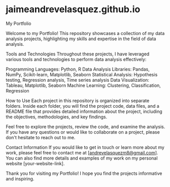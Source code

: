 # jaimeandrevelasquez.github.io
My Portfolio 

Welcome to my Portfolio! This repository showcases a collection of my data analysis projects, highlighting my skills and expertise in the field of data analysis.

Tools and Technologies
Throughout these projects, I have leveraged various tools and technologies to perform data analysis effectively:

Programming Languages: Python, R
Data Analysis Libraries: Pandas, NumPy, Scikit-learn, Matplotlib, Seaborn
Statistical Analysis: Hypothesis testing, Regression analysis, Time series analysis
Data Visualization: Tableau, Matplotlib, Seaborn
Machine Learning: Clustering, Classification, Regression

How to Use
Each project in this repository is organized into separate folders. Inside each folder, you will find the project code, data files, and a README file that provides detailed information about the project, including the objectives, methodologies, and key findings.

Feel free to explore the projects, review the code, and examine the analysis. If you have any questions or would like to collaborate on a project, please don't hesitate to reach out to me.

Contact Information
If you would like to get in touch or learn more about my work, please feel free to contact me at [andrevelasquezm8@gmail.com]. You can also find more details and examples of my work on my personal website [your-website-link].

Thank you for visiting my Portfolio! I hope you find the projects informative and inspiring.
